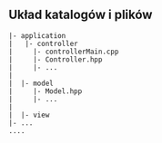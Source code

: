 ## Układ katalogów i plików

````
|- application
|   |- controller
|     |- controllerMain.cpp
|     |- Controller.hpp
|     |- ...
|
|  |- model
|     |- Model.hpp
|     |- ...
|
|  |- view
|- ...
....
